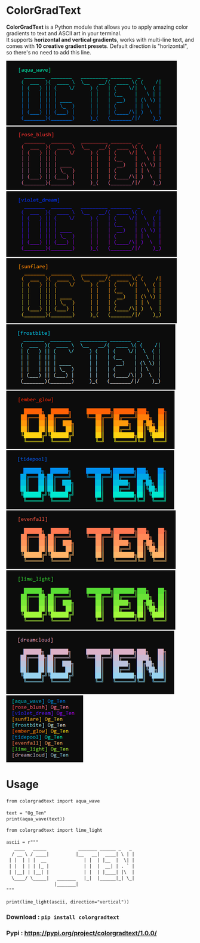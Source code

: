 # ColorGradText

**ColorGradText** is a Python module that allows you to apply amazing color gradients to text and ASCII art in your terminal.  
It supports **horizontal and vertical gradients**, works with multi-line text, and comes with **10 creative gradient presets**.
Default direction is "horizontal", so there's no need to add this line.

![](https://github.com/OgTen/GradientText/blob/main/images/aqua_wave.png)
![](https://github.com/OgTen/GradientText/blob/main/images/rose_blush.png)
![](https://github.com/OgTen/GradientText/blob/main/images/violet_dream.png)
![](https://github.com/OgTen/GradientText/blob/main/images/sunflare.png)
![](https://github.com/OgTen/GradientText/blob/main/images/frostbite.png)
![](https://github.com/OgTen/GradientText/blob/main/images/ember_glow.png)
![](https://github.com/OgTen/GradientText/blob/main/images/tidepool.png)
![](https://github.com/OgTen/GradientText/blob/main/images/evenfall.png)
![](https://github.com/OgTen/GradientText/blob/main/images/lime_light.png)
![](https://github.com/OgTen/GradientText/blob/main/images/dreamcloud.png)
![](https://github.com/OgTen/GradientText/blob/main/images/gradtexts.png)

# Usage

```
from colorgradtext import aqua_wave

text = "Og_Ten"
print(aqua_wave(text))
```
```
from colorgradtext import lime_light

ascii = r"""
   ____   _____            _______ ______ _   _ 
  / __ \ / ____|          |__   __|  ____| \ | |
 | |  | | |  __              | |  | |__  |  \| |
 | |  | | | |_ |             | |  |  __| | . ` |
 | |__| | |__| |             | |  | |____| |\  |
  \____/ \_____|   _______   |_|  |______|_| \_|                        
                  |_______|   
"""

print(lime_light(ascii, direction="vertical"))
```

### **Download : ``pip install colorgradtext``**
### **Pypi : https://pypi.org/project/colorgradtext/1.0.0/**
